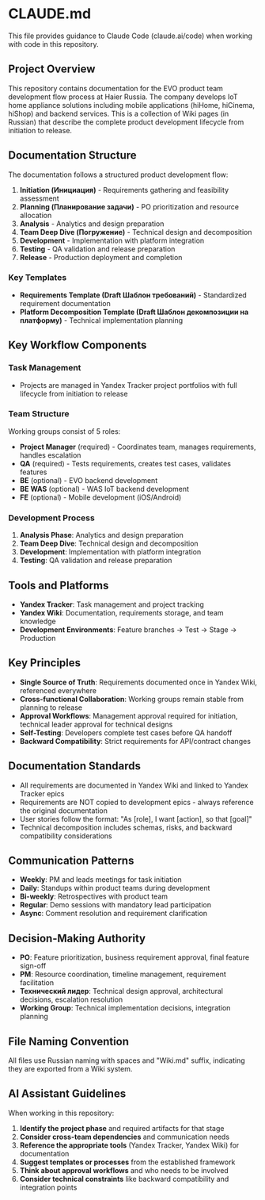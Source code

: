 # CLAUDE.md

This file provides guidance to Claude Code (claude.ai/code) when working with code in this repository.

## Project Overview

This repository contains documentation for the EVO product team development flow process at Haier Russia. The company develops IoT home appliance solutions including mobile applications (hiHome, hiCinema, hiShop) and backend services. This is a collection of Wiki pages (in Russian) that describe the complete product development lifecycle from initiation to release.

## Documentation Structure

The documentation follows a structured product development flow:

1. **Initiation (Инициация)** - Requirements gathering and feasibility assessment
2. **Planning (Планирование задачи)** - PO prioritization and resource allocation
3. **Analysis** - Analytics and design preparation
4. **Team Deep Dive (Погружение)** - Technical design and decomposition
5. **Development** - Implementation with platform integration
6. **Testing** - QA validation and release preparation
7. **Release** - Production deployment and completion

### Key Templates
- **Requirements Template (Draft Шаблон требований)** - Standardized requirement documentation
- **Platform Decomposition Template (Draft Шаблон декомпозиции на платформу)** - Technical implementation planning

## Key Workflow Components

### Task Management
- Projects are managed in Yandex Tracker project portfolios with full lifecycle from initiation to release

### Team Structure
Working groups consist of 5 roles:
- **Project Manager** (required) - Coordinates team, manages requirements, handles escalation
- **QA** (required) - Tests requirements, creates test cases, validates features
- **BE** (optional) - EVO backend development
- **BE WAS** (optional) - WAS IoT backend development
- **FE** (optional) - Mobile development (iOS/Android)

### Development Process
1. **Analysis Phase**: Analytics and design preparation
2. **Team Deep Dive**: Technical design and decomposition
3. **Development**: Implementation with platform integration
4. **Testing**: QA validation and release preparation

## Tools and Platforms
- **Yandex Tracker**: Task management and project tracking
- **Yandex Wiki**: Documentation, requirements storage, and team knowledge
- **Development Environments**: Feature branches → Test → Stage → Production

## Key Principles
- **Single Source of Truth**: Requirements documented once in Yandex Wiki, referenced everywhere
- **Cross-functional Collaboration**: Working groups remain stable from planning to release
- **Approval Workflows**: Management approval required for initiation, technical leader approval for technical designs
- **Self-Testing**: Developers complete test cases before QA handoff
- **Backward Compatibility**: Strict requirements for API/contract changes

## Documentation Standards
- All requirements are documented in Yandex Wiki and linked to Yandex Tracker epics
- Requirements are NOT copied to development epics - always reference the original documentation
- User stories follow the format: "As [role], I want [action], so that [goal]"
- Technical decomposition includes schemas, risks, and backward compatibility considerations

## Communication Patterns
- **Weekly**: PM and leads meetings for task initiation
- **Daily**: Standups within product teams during development
- **Bi-weekly**: Retrospectives with product team
- **Regular**: Demo sessions with mandatory lead participation
- **Async**: Comment resolution and requirement clarification

## Decision-Making Authority
- **PO**: Feature prioritization, business requirement approval, final feature sign-off
- **PM**: Resource coordination, timeline management, requirement facilitation
- **Технический лидер**: Technical design approval, architectural decisions, escalation resolution
- **Working Group**: Technical implementation decisions, integration planning

## File Naming Convention
All files use Russian naming with spaces and "Wiki.md" suffix, indicating they are exported from a Wiki system.

## AI Assistant Guidelines
When working in this repository:
1. **Identify the project phase** and required artifacts for that stage
2. **Consider cross-team dependencies** and communication needs
3. **Reference the appropriate tools** (Yandex Tracker, Yandex Wiki) for documentation
4. **Suggest templates or processes** from the established framework
5. **Think about approval workflows** and who needs to be involved
6. **Consider technical constraints** like backward compatibility and integration points